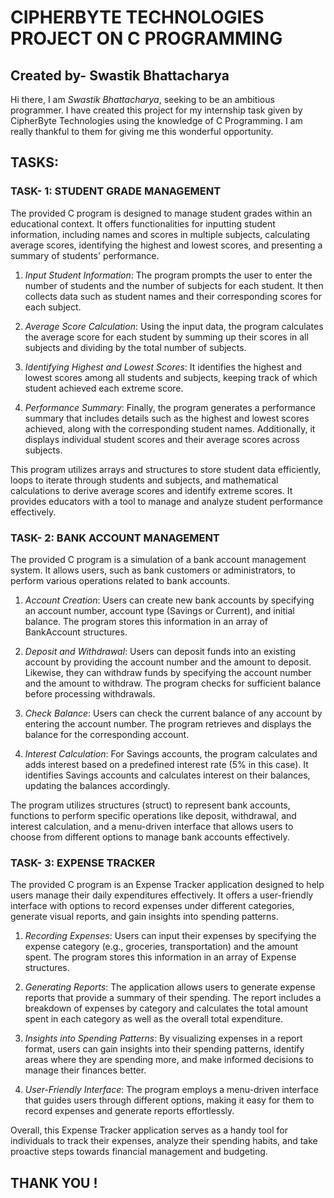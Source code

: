 # CIPHERBYTE TECHNOLOGIES PROJECT ON C PROGRAMMING
## Created by- **Swastik Bhattacharya**
Hi there, I am *Swastik Bhattacharya*, seeking to be an ambitious programmer.
I have created this project for my internship task given by CipherByte Technologies using the knowledge of C Programming. I am really thankful to them for giving me this wonderful opportunity.
## TASKS:
### TASK- 1: STUDENT GRADE MANAGEMENT
The provided C program is designed to manage student grades within an educational context. It offers functionalities for inputting student information, including names and scores in multiple subjects, calculating average scores, identifying the highest and lowest scores, and presenting a summary of students' performance.

1. *Input Student Information*: The program prompts the user to enter the number of students and the number of subjects for each student. It then collects data such as student names and their corresponding scores for each subject.

2. *Average Score Calculation*: Using the input data, the program calculates the average score for each student by summing up their scores in all subjects and dividing by the total number of subjects.

3. *Identifying Highest and Lowest Scores*: It identifies the highest and lowest scores among all students and subjects, keeping track of which student achieved each extreme score.

4. *Performance Summary*: Finally, the program generates a performance summary that includes details such as the highest and lowest scores achieved, along with the corresponding student names. Additionally, it displays individual student scores and their average scores across subjects.

This program utilizes arrays and structures to store student data efficiently, loops to iterate through students and subjects, and mathematical calculations to derive average scores and identify extreme scores. It provides educators with a tool to manage and analyze student performance effectively.
### TASK- 2: BANK ACCOUNT MANAGEMENT
The provided C program is a simulation of a bank account management system. It allows users, such as bank customers or administrators, to perform various operations related to bank accounts.

1. *Account Creation*: Users can create new bank accounts by specifying an account number, account type (Savings or Current), and initial balance. The program stores this information in an array of BankAccount structures.

2. *Deposit and Withdrawal*: Users can deposit funds into an existing account by providing the account number and the amount to deposit. Likewise, they can withdraw funds by specifying the account number and the amount to withdraw. The program checks for sufficient balance before processing withdrawals.

3. *Check Balance*: Users can check the current balance of any account by entering the account number. The program retrieves and displays the balance for the corresponding account.

4. *Interest Calculation*: For Savings accounts, the program calculates and adds interest based on a predefined interest rate (5% in this case). It identifies Savings accounts and calculates interest on their balances, updating the balances accordingly.

The program utilizes structures (struct) to represent bank accounts, functions to perform specific operations like deposit, withdrawal, and interest calculation, and a menu-driven interface that allows users to choose from different options to manage bank accounts effectively.
### TASK- 3: EXPENSE TRACKER
The provided C program is an Expense Tracker application designed to help users manage their daily expenditures effectively. It offers a user-friendly interface with options to record expenses under different categories, generate visual reports, and gain insights into spending patterns.

1. *Recording Expenses*: Users can input their expenses by specifying the expense category (e.g., groceries, transportation) and the amount spent. The program stores this information in an array of Expense structures.

2. *Generating Reports*: The application allows users to generate expense reports that provide a summary of their spending. The report includes a breakdown of expenses by category and calculates the total amount spent in each category as well as the overall total expenditure.

3. *Insights into Spending Patterns*: By visualizing expenses in a report format, users can gain insights into their spending patterns, identify areas where they are spending more, and make informed decisions to manage their finances better.

4. *User-Friendly Interface*: The program employs a menu-driven interface that guides users through different options, making it easy for them to record expenses and generate reports effortlessly.

Overall, this Expense Tracker application serves as a handy tool for individuals to track their expenses, analyze their spending habits, and take proactive steps towards financial management and budgeting.
## THANK YOU !
